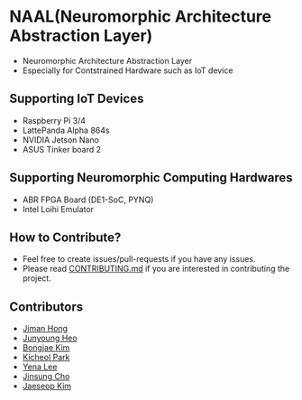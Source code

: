 # NAAL(Neuromorphic Architecture Abstraction Layer)
- Neuromorphic Architecture Abstraction Layer
- Especially for Contstrained Hardware such as IoT device

## Supporting IoT Devices
- Raspberry Pi 3/4
- LattePanda Alpha 864s
- NVIDIA Jetson Nano
- ASUS Tinker board 2

## Supporting Neuromorphic Computing Hardwares
- ABR FPGA Board (DE1-SoC, PYNQ)
- Intel Loihi Emulator

## How to Contribute?
- Feel free to create issues/pull-requests if you have any issues.
- Please read [CONTRIBUTING.md](CONTRIBUTING.md) if you are interested in contributing the project.

## Contributors
- [Jiman Hong](http://oslab.ssu.ac.kr/main/)
- [Junyoung Heo](https://github.com/jyheo)
- [Bongjae Kim](https://sites.google.com/view/sunmmon-ssrlab/)
- [Kicheol Park](http://oslab.ssu.ac.kr/main/)
- [Yena Lee](http://oslab.ssu.ac.kr/main/)
- [Jinsung Cho](https://sites.google.com/view/sunmmon-ssrlab/)
- [Jaeseop Kim](http://oslab.ssu.ac.kr/main/)
